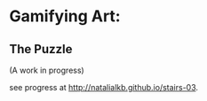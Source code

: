 # Gamifying Art:
## The Puzzle

(A work in progress)

see progress at http://natalialkb.github.io/stairs-03.
